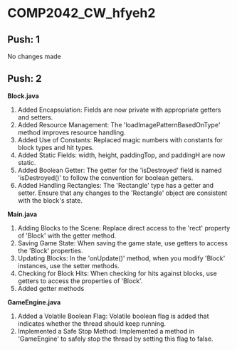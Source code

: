 # COMP2042_CW_hfyeh2
## Push: 1
No changes made

## Push: 2
**Block.java**
1) Added Encapsulation: Fields are now private with appropriate getters and setters.
2) Added Resource Management: The 'loadImagePatternBasedOnType' method improves resource handling.
3) Added Use of Constants: Replaced magic numbers with constants for block types and hit types.
4) Added Static Fields: width, height, paddingTop, and paddingH are now static.
5) Added Boolean Getter: The getter for the 'isDestroyed' field is named 'isDestroyed()' to follow the convention for boolean getters.
6) Added Handling Rectangles: The 'Rectangle' type has a getter and setter. Ensure that any changes to the 'Rectangle' object are consistent with the block's state.

**Main.java**
1) Adding Blocks to the Scene: Replace direct access to the 'rect' property of 'Block' with the getter method.
2) Saving Game State: When saving the game state, use getters to access the 'Block' properties.
3) Updating Blocks: In the 'onUpdate()' method, when you modify 'Block' instances, use the setter methods.
4) Checking for Block Hits: When checking for hits against blocks, use getters to access the properties of 'Block'.
5) Added getter methods

**GameEngine.java**
1) Added a Volatile Boolean Flag: Volatile boolean flag is added that indicates whether the thread should keep running.
2) Implemented a Safe Stop Method: Implemented a method in 'GameEngine' to safely stop the thread by setting this flag to false.